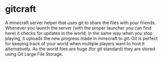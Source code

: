 # gitcraft
A minecraft server helper that uses git to share the files with your friends. Whenever you launch the server (with the proper launcher you can find here) it checks for updates in the world; in the same way when you stop playing, it uploads the new progress made in minecraft to git.
Git is perfect for keeping track of your world when multiple players want to host it alternatively.
As the world files are huge (for git standard) they are stored using Git Large File Storage.
